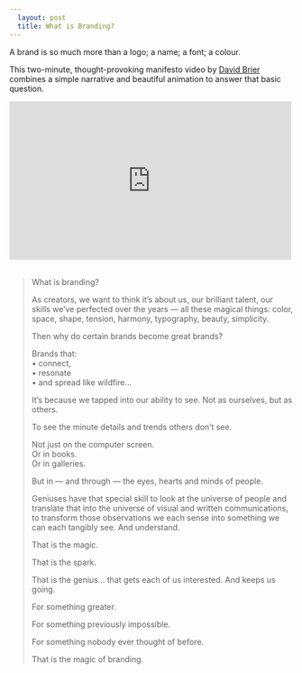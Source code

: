 ```yaml
---
  layout: post
  title: What is Branding?
---
```


A brand is so much more than a logo; a name; a font; a colour.

This two-minute, thought-provoking manifesto video by [David Brier](http://www.risingabovethenoise.com/) combines a simple narrative and beautiful animation to answer that basic question.

<div class="videoWrapper">
  <iframe width="500" height="281" src="https://www.youtube.com/embed/uaGotppPsCs?feature=oembed" frameborder="0" allowfullscreen=""></iframe>
</div>
 
<blockquote>
  <p>What is branding?</p>
  <p>As creators, we want to think it’s about us, our brilliant talent, our skills we’ve perfected over the years — all these magical things: color, space, shape, tension, harmony, typography, beauty, simplicity.</p>
  <p>Then why do certain brands become great brands?</p>
  <p>Brands that:<br /> • connect,<br /> • resonate<br /> • and spread like wildfire…</p>
  <p>It’s because we tapped into our ability to see. Not as ourselves, but as others.</p>
  <p>To see the minute details and trends others don’t see.</p>
  <p>Not just on the computer screen.<br /> Or in books.<br /> Or in galleries.</p>
  <p>But in — and through — the eyes, hearts and minds of people.</p>
  <p>Geniuses have that special skill to look at the universe of people and translate that into the universe of visual and written communications, to transform those observations we each sense into something we can each tangibly see. And understand.</p>
  <p>That is the magic.</p>
  <p>That is the spark.</p>
  <p>That is the genius… that gets each of us interested. And keeps us going.</p>
  <p>For something greater.</p>
  <p>For something previously impossible.</p>
  <p>For something nobody ever thought of before.</p>
  <p>That is the magic of branding.</p>
</blockquote>

